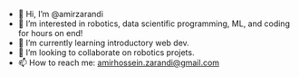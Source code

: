 - 👋 Hi, I’m @amirzarandi
- 👀 I’m interested in robotics, data scientific programming, ML, and coding for hours on end!
- 🌱 I’m currently learning introductory web dev.
- 💞️ I’m looking to collaborate on robotics projets. 
- 📫 How to reach me: amirhossein.zarandi@gmail.com

<!---
amirzarandi/amirzarandi is a ✨ special ✨ repository because its `README.md` (this file) appears on your GitHub profile.
You can click the Preview link to take a look at your changes.
--->
